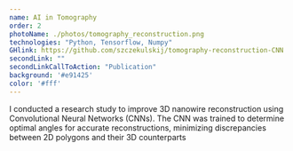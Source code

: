 ```yaml
---
name: AI in Tomography
order: 2
photoName: ./photos/tomography_reconstruction.png
technologies: "Python, Tensorflow, Numpy"
GHlink: https://github.com/szczekulskij/tomography-reconstruction-CNN
secondLink: ""
secondLinkCallToAction: "Publication"
background: '#e91425'
color: '#fff'
---
```


I conducted a research study to improve 3D nanowire reconstruction using Convolutional Neural Networks (CNNs). The CNN was trained to determine optimal angles for accurate reconstructions, minimizing discrepancies between 2D polygons and their 3D counterparts